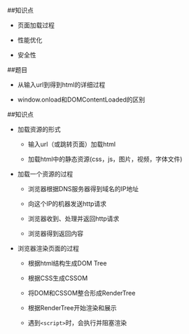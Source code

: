 ##知识点

- 页面加载过程

- 性能优化

- 安全性



##题目

- 从输入url到得到html的详细过程

- window.onload和DOMContentLoaded的区别




##知识点

- 加载资源的形式

    - 输入url（或跳转页面）加载html
    
    - 加载html中的静态资源(css，js，图片，视频，字体文件)


- 加载一个资源的过程

    - 浏览器根据DNS服务器得到域名的IP地址
    
    - 向这个IP的机器发送http请求
    
    - 浏览器收到、处理并返回http请求
    
    - 浏览器得到返回内容


- 浏览器渲染页面的过程

    - 根据html结构生成DOM Tree
    
    - 根据CSS生成CSSOM
    
    - 将DOM和CSSOM整合形成RenderTree
    
    - 根据RenderTree开始渲染和展示
    
    - 遇到`<script>`时，会执行并阻塞渲染
































